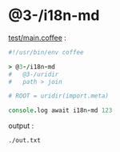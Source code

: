 [‼️]: ✏️README.mdt

# @3-/i18n-md

[test/main.coffee](./test/main.coffee) :

```coffee
#!/usr/bin/env coffee

> @3-/i18n-md
#   @3-/uridir
#   path > join

# ROOT = uridir(import.meta)

console.log await i18n-md 123
```

output :

```
./out.txt
```
